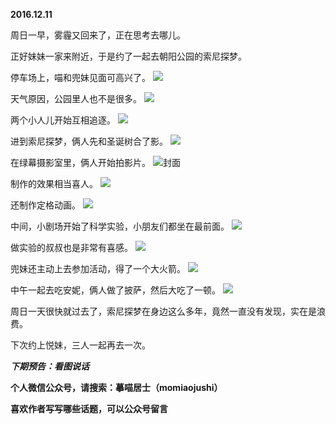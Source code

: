 
**2016.12.11**

周日一早，雾霾又回来了，正在思考去哪儿。

正好妹妹一家来附近，于是约了一起去朝阳公园的索尼探梦。

停车场上，喵和兜妹见面可高兴了。
![](http://upload-images.jianshu.io/upload_images/51001-4bc91bb7935af545.jpg)


天气原因，公园里人也不是很多。
![](http://upload-images.jianshu.io/upload_images/51001-b8fc620642fd9397.jpg)


两个小人儿开始互相追逐。
![](http://upload-images.jianshu.io/upload_images/51001-f0b757f76c9da742.jpg)


进到索尼探梦，俩人先和圣诞树合了影。
![](http://upload-images.jianshu.io/upload_images/51001-78a99baead8e92a1.jpg)


在绿幕摄影室里，俩人开始拍影片。
![](http://upload-images.jianshu.io/upload_images/51001-b784d8387ebaf220.jpg)封面


制作的效果相当喜人。
![](http://upload-images.jianshu.io/upload_images/51001-f40bf89fd05f0362.jpg)


还制作定格动画。
![](http://upload-images.jianshu.io/upload_images/51001-489cb0a9665a3830.jpg)


中间，小剧场开始了科学实验，小朋友们都坐在最前面。
![](http://upload-images.jianshu.io/upload_images/51001-e4f60064f2df50e9.jpg)


做实验的叔叔也是非常有喜感。
![](http://upload-images.jianshu.io/upload_images/51001-7e8740479cc26050.jpg)


兜妹还主动上去参加活动，得了一个大火箭。
![](http://upload-images.jianshu.io/upload_images/51001-3197fb125f24d782.jpg)


中午一起去吃安妮，俩人做了披萨，然后大吃了一顿。
![](http://upload-images.jianshu.io/upload_images/51001-d8bb2226330e3b86.jpg)


周日一天很快就过去了，索尼探梦在身边这么多年，竟然一直没有发现，实在是浪费。

下次约上悦妹，三人一起再去一次。


***下期预告：看图说话***


**个人微信公众号，请搜索：摹喵居士（momiaojushi）**

**喜欢作者写写哪些话题，可以公众号留言**
